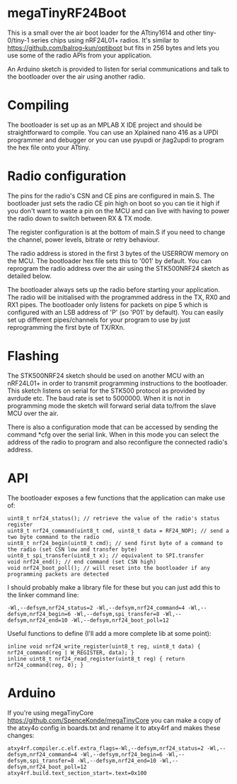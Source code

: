 # megaTinyRF24Boot

This is a small over the air boot loader for the ATtiny1614 and other tiny-0/tiny-1 series chips using nRF24L01+ radios.  It's similar to https://github.com/balrog-kun/optiboot but fits in 256 bytes and lets you use some of the radio APIs from your application.

An Arduino sketch is provided to listen for serial communications and talk to the bootloader over the air using another radio.

# Compiling
The bootloader is set up as an MPLAB X IDE project and should be straightforward to compile.  You can use an Xplained nano 416 as a UPDI programmer and debugger or you can use pyupdi or jtag2updi to program the hex file onto your ATtiny.  

# Radio configuration
The pins for the radio's CSN and CE pins are configured in main.S.  The bootloader just sets the radio CE pin high on boot so you can tie it high if you don't want to waste a pin on the MCU and can live with having to power the radio down to switch between RX & TX mode.

The register configuration is at the bottom of main.S if you need to change the channel, power levels, bitrate or retry behaviour.

The radio address is stored in the first 3 bytes of the USERROW memory on the MCU. The bootloader hex file sets this to '001' by default. You can reprogram the radio address over the air using the STK500NRF24 sketch as detailed below.

The bootloader always sets up the radio before starting your application.  The radio will be initialised with the programmed address in the TX, RX0 and RX1 pipes. The bootloader only listens for packets on pipe 5 which is configured with an LSB address of 'P' (so 'P01' by default).  You can easily set up different pipes/channels for your program to use by just reprogramming the first byte of TX/RXn.

# Flashing
The STK500NRF24 sketch should be used on another MCU with an nRF24L01+ in order to transmit programming instructions to the bootloader.  This sketch listens on serial for the STK500 protocol as provided by avrdude etc.  The baud rate is set to 5000000.  When it is not in programming mode the sketch will forward serial data to/from the slave MCU over the air.  

There is also a configuration mode that can be accessed by sending the command \*cfg over the serial link.  When in this mode you can select the address of the radio to program and also reconfigure the connected radio's address.

# API
The bootloader exposes a few functions that the application can make use of:

    uint8_t nrf24_status(); // retrieve the value of the radio's status register
    uint8_t nrf24_command(uint8_t cmd, uint8_t data = RF24_NOP); // send a two byte command to the radio
    uint8_t nrf24_begin(uint8_t cmd); // send first byte of a command to the radio (set CSN low and transfer byte)
    uint8_t spi_transfer(uint8_t x); // equivalent to SPI.transfer
    void nrf24_end(); // end command (set CSN high)
    void nrf24_boot_poll(); // will reset into the bootloader if any programming packets are detected

I should probably make a library file for these but you can just add this to the linker command line:

    -Wl,--defsym,nrf24_status=2 -Wl,--defsym,nrf24_command=4 -Wl,--defsym,nrf24_begin=6 -Wl,--defsym,spi_transfer=8 -Wl,--defsym,nrf24_end=10 -Wl,--defsym,nrf24_boot_poll=12

Useful functions to define (I'll add a more complete lib at some point):

    inline void nrf24_write_register(uint8_t reg, uint8_t data) { nrf24_command(reg | W_REGISTER, data); }
    inline uint8_t nrf24_read_register(uint8_t reg) { return nrf24_command(reg, 0); }

# Arduino

If you're using megaTinyCore https://github.com/SpenceKonde/megaTinyCore you can make a copy of the atxy4o config in boards.txt and rename it to atxy4rf and makes these changes:

    atxy4rf.compiler.c.elf.extra_flags=-Wl,--defsym,nrf24_status=2 -Wl,--defsym,nrf24_command=4 -Wl,--defsym,nrf24_begin=6 -Wl,--defsym,spi_transfer=8 -Wl,--defsym,nrf24_end=10 -Wl,--defsym,nrf24_boot_poll=12
    atxy4rf.build.text_section_start=.text=0x100
